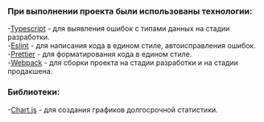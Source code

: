 ### При выполнении проекта были использованы технологии:  
-[Typescript](https://www.typescriptlang.org/) - для выявления ошибок с типами данных на стадии разработки.  
-[Eslint](https://eslint.org/) - для написания кода в едином стиле, автоисправления ошибок.  
-[Prettier](https://prettier.io/) - для форматирования кода в едином стиле.  
-[Webpack](https://webpack.js.org/) - для сборки проекта на стадии разработки и на стадии продакшена.  
  
### Библиотеки:  
-[Chart.js](https://www.chartjs.org/) - для создания графиков долгосрочной статистики.
